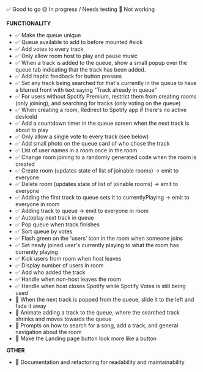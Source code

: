 ✅ Good to go
🟡 In progress / Needs testing
🛑 Not working

**FUNCTIONALITY**
- ✅ Make the queue unique
- ✅ Queue available to add to before mounted #sick
- ✅ Add votes to every track
- ✅ Only allow room host to play and pause music
- ✅ When a track is added to the queue, show a small popup over the queue tab indicating that the track has been added.
- ✅ Add haptic feedback for button presses
- ✅ Set any track being searched for that's currently in the queue to have a blurred front with text saying "Track already in queue" 
- ✅ For users without Spotify Premium, restrict them from creating rooms (only joining), and searching for tracks (only voting on the queue)
- ✅ When creating a room, Redirect to Spotify app if there's no active deviceId
- ✅ Add a countdown timer in the queue screen when the next track is about to play
- ✅ Only allow a single vote to every track (see below)
- ✅ Add small photo on the queue card of who chose the track
- ✅ List of user names in a room once in the room
- ✅ Change room joining to a randomly generated code when the room is created
- ✅ Create room (updates state of list of joinable rooms) -> emit to everyone 
- ✅ Delete room (updates state of list of joinable rooms) -> emit to everyone
- ✅ Adding the first track to queue sets it to currentlyPlaying -> emit to everyone in room 
- ✅ Adding track to queue -> emit to everyone in room
- ✅ Autoplay next track in queue
- ✅ Pop queue when track finishes
- ✅ Sort queue by votes
- ✅ Flash green on the 'users' icon in the room when someone joins
- ✅ Set newly joined user's currently playing to what the room has currently playing
- ✅ Kick users from room when host leaves
- ✅ Display number of users in room
- ✅ Add who added the track
- ✅ Handle when non-host leaves the room
- ✅ Handle when host closes Spotify while Spotify Votes is still being used 
- 🛑 When the next track is popped from the queue, slide it to the left and fade it away
- 🛑 Animate adding a track to the queue, where the searched track shrinks and moves towards the queue
- 🛑 Prompts on how to search for a song, add a track, and general navigation about the room
- 🛑 Make the Landing page button look more like a button

**OTHER**
- 🛑 Documentation and refactoring for readability and maintainability